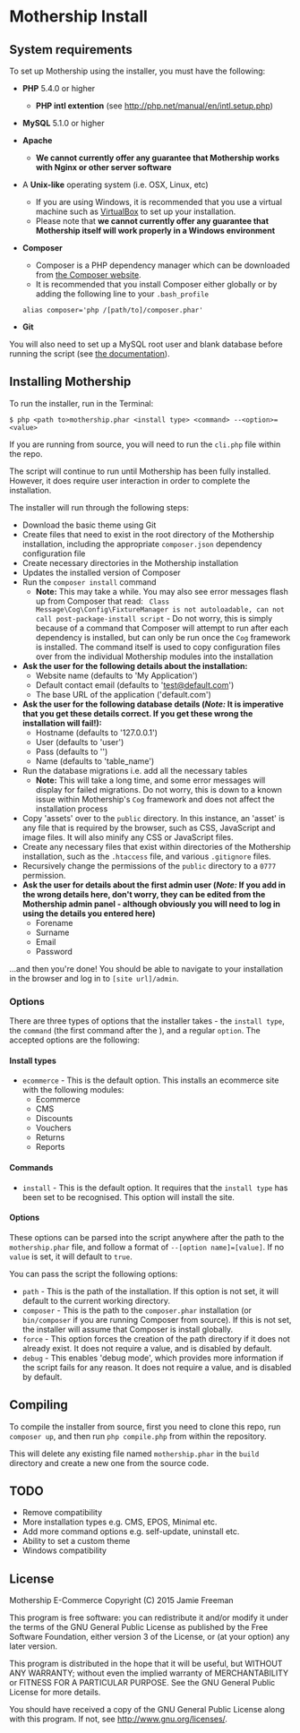 # Mothership Install

## System requirements

To set up Mothership using the installer, you must have the following:

+ **PHP** 5.4.0 or higher
	+ **PHP intl extention** (see <a href="http://php.net/manual/en/intl.setup.php">http://php.net/manual/en/intl.setup.php</a>)
+ **MySQL** 5.1.0 or higher
+ **Apache**
	+ **We cannot currently offer any guarantee that Mothership works with Nginx or other server software**
+ A **Unix-like** operating system (i.e. OSX, Linux, etc)
	+ If you are using Windows, it is recommended that you use a virtual machine such as
	 <a href="https://www.virtualbox.org/">VirtualBox</a> to set up your installation.
	+ Please note that **we cannot currently offer any guarantee that Mothership itself will work properly in a Windows environment**
+ **Composer**
	+ Composer is a PHP dependency manager which can be downloaded from <a href="https://getcomposer.org/download/">the Composer website</a>.
	+ It is recommended that you install Composer either globally or by adding the following line to your `.bash_profile`

	```
	alias composer='php /[path/to]/composer.phar'

	```
+ **Git**

You will also need to set up a MySQL root user and blank database before running the script (see <a href="http://dev.mysql.com/doc/refman/5.0/en/creating-database.html">the documentation</a>).


## Installing Mothership
To run the installer, run in the Terminal:

```
$ php <path to>mothership.phar <install type> <command> --<option>=<value>
```

If you are running from source, you will need to run the `cli.php` file within the repo.

The script will continue to run until Mothership has been fully installed. However, it does require user interaction in order to complete the installation.

The installer will run through the following steps:

+ Download the basic theme using Git
+ Create files that need to exist in the root directory of the Mothership installation, including the appropriate `composer.json` dependency configuration file
+ Create necessary directories in the Mothership installation
+ Updates the installed version of Composer
+ Run the `composer install` command
	+ **Note:** This may take a while. You may also see error messages flash up from Composer that read: `
Class Message\Cog\Config\FixtureManager is not autoloadable, can not call post-package-install script` - Do not worry, this is simply because of a command that Composer will attempt to run after each dependency is installed, but can only be run once the `Cog` framework is installed. The command itself is used to copy configuration files over from the individual Mothership modules into the installation
+ **Ask the user for the following details about the installation:**
	+ Website name (defaults to 'My Application')
	+ Default contact email (defaults to 'test@default.com')
	+ The base URL of the application ('default.com')
+ **Ask the user for the following database details (*Note:* It is imperative that you get these details correct. If you get these wrong the installation will fail!):**
	+ Hostname (defaults to '127.0.0.1')
	+ User (defaults to 'user')
	+ Pass (defaults to '')
	+ Name (defaults to 'table_name')
+ Run the database migrations i.e. add all the necessary tables
	+ **Note:** This will take a long time, and some error messages will display for failed migrations. Do not worry, this is down to a known issue within Mothership's `Cog` framework and does not affect the installation process
+ Copy 'assets' over to the `public` directory. In this instance, an 'asset' is any file that is required by the browser, such as CSS, JavaScript and image files. It will also minify any CSS or JavaScript files.
+ Create any necessary files that exist within directories of the Mothership installation, such as the `.htaccess` file, and various `.gitignore` files.
+ Recursively change the permissions of the `public` directory to a `0777` permission.
+ **Ask the user for details about the first admin user (*Note:* If you add in the wrong details here, don't worry, they can be edited from the Mothership admin panel - although obviously you will need to log in using the details you entered here)**
	+ Forename
	+ Surname
	+ Email
	+ Password

...and then you're done! You should be able to navigate to your installation in the browser and log in to `[site url]/admin`.


### Options

There are three types of options that the installer takes - the `install type`, the `command` (the first command after the ), and a regular `option`. The accepted options are the following:

#### Install types
+ `ecommerce` - This is the default option. This installs an ecommerce site with the following modules:
	+ Ecommerce
	+ CMS
	+ Discounts
	+ Vouchers
	+ Returns
	+ Reports

#### Commands
+ `install` - This is the default option. It requires that the `install type` has been set to be recognised. This option will install the site.

#### Options
These options can be parsed into the script anywhere after the path to the `mothership.phar` file, and follow a format of `--[option name]=[value]`. If no `value` is set, it will default to `true`.

You can pass the script the following options:

+ `path` - This is the path of the installation. If this option is not set, it will default to the current working directory.
+ `composer` - This is the path to the `composer.phar` installation (or `bin/composer` if you are running Composer from source). If this is not set, the installer will assume that Composer is install globally.
+ `force` - This option forces the creation of the path directory if it does not already exist. It does not require a value, and is disabled by default.
+ `debug` - This enables 'debug mode', which provides more information if the script fails for any reason. It does not require a value, and is disabled by default.

## Compiling

To compile the installer from source, first you need to clone this repo, run `composer up`, and then run `php compile.php` from within the repository.

This will delete any existing file named `mothership.phar` in the `build` directory and create a new one from the source code.

## TODO
+ Remove compatibility
+ More installation types e.g. CMS, EPOS, Minimal etc.
+ Add more command options e.g. self-update, uninstall etc.
+ Ability to set a custom theme
+ Windows compatibility

## License

Mothership E-Commerce
Copyright (C) 2015 Jamie Freeman

This program is free software: you can redistribute it and/or modify it under the terms of the GNU General Public License as published by the Free Software Foundation, either version 3 of the License, or (at your option) any later version.

This program is distributed in the hope that it will be useful, but WITHOUT ANY WARRANTY; without even the implied warranty of MERCHANTABILITY or FITNESS FOR A PARTICULAR PURPOSE.  See the GNU General Public License for more details.

You should have received a copy of the GNU General Public License along with this program.  If not, see <http://www.gnu.org/licenses/>.
